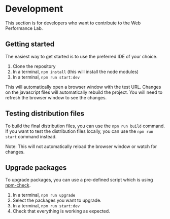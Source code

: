 # Development

This section is for developers who want to contribute to the Web Performance Lab.

## Getting started

The easiest way to get started is to use the preferred IDE of your choice.

1. Clone the repository
2. In a terminal, `npm install` (this will install the node modules)
3. In a terminal, `npm run start:dev`

This will automatically open a browser window with the test URL.
Changes on the javascript files will automatically rebuild the project.
You will need to refresh the browser window to see the changes.

## Testing distribution files

To build the final distribution files, you can use the `npm run build` command.
If you want to test the distribution files locally, you can use the `npm run start` command instead.

Note: This will not automatically reload the browser window or watch for changes.

## Upgrade packages

To upgrade packages, you can use a pre-defined script which is
using [npm-check](https://www.npmjs.com/package/npm-check).

1. In a terminal, `npm run upgrade`
2. Select the packages you want to upgrade.
3. In a terminal, `npm run start:dev`
4. Check that everything is working as expected.
